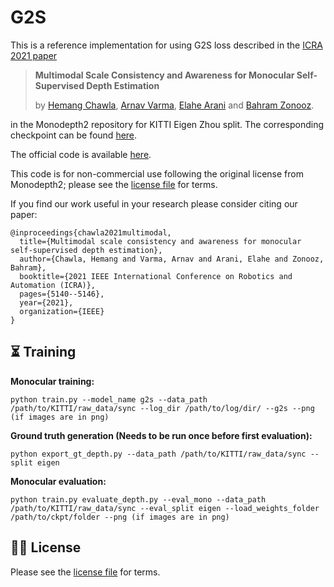 # G2S

This is a reference implementation for using G2S loss described in the [ICRA 2021 paper](https://ieeexplore.ieee.org/document/9561441)

> **Multimodal Scale Consistency and Awareness for Monocular Self-Supervised Depth Estimation**
>
>  by [Hemang Chawla](https://scholar.google.com/citations?user=_58RpMgAAAAJ&hl=en&oi=ao), [Arnav Varma](https://scholar.google.com/citations?user=3QSih2AAAAAJ&hl=en&oi=ao), [Elahe Arani](https://www.linkedin.com/in/elahe-arani-630870b2/) and [Bahram Zonooz](https://scholar.google.com/citations?hl=en&user=FZmIlY8AAAAJ).

in the Monodepth2 repository for KITTI Eigen Zhou split. The corresponding checkpoint can be found [here](https://drive.google.com/drive/folders/1_BbMw83cBiIjsxRb1BI66aNMeo1fySoy?usp=sharing).

The official code is available [here](https://github.com/NeurAI-Lab/G2S).

This code is for non-commercial use following the original license from Monodepth2; please see the [license file](LICENSE) for terms.

If you find our work useful in your research please consider citing our paper:

```
@inproceedings{chawla2021multimodal,
  title={Multimodal scale consistency and awareness for monocular self-supervised depth estimation},
  author={Chawla, Hemang and Varma, Arnav and Arani, Elahe and Zonooz, Bahram},
  booktitle={2021 IEEE International Conference on Robotics and Automation (ICRA)},
  pages={5140--5146},
  year={2021},
  organization={IEEE}
}
```


## ⏳ Training


**Monocular training:**
```shell
python train.py --model_name g2s --data_path /path/to/KITTI/raw_data/sync --log_dir /path/to/log/dir/ --g2s --png (if images are in png)
```

**Ground truth generation (Needs to be run once before first evaluation):**
```shell
python export_gt_depth.py --data_path /path/to/KITTI/raw_data/sync --split eigen
```

**Monocular evaluation:**
```shell
python train.py evaluate_depth.py --eval_mono --data_path /path/to/KITTI/raw_data/sync --eval_split eigen --load_weights_folder /path/to/ckpt/folder --png (if images are in png)
```

## 👩‍⚖️ License
Please see the [license file](LICENSE) for terms.

